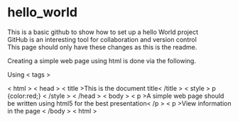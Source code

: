 # hello_world
This is a basic github to show how to set up a hello World project
<br/>GitHub is an interesting tool for collaboration and version control
<br/>This page should only have these changes as this is the readme.

Creating a simple web page using html is done via the following. 

Using < tags >
  
  <!-- <!DOCTYPE html> -->
  < html >
  < head >
    < title >This is the document title< /title >
  < style >
    p {color:red;}
    < /style >
  < /head >
  < body >
    < p >A simple web page should be written using html5 for the best presentation< /p >
    < p >View information in the page
    < /body >
  < html >

